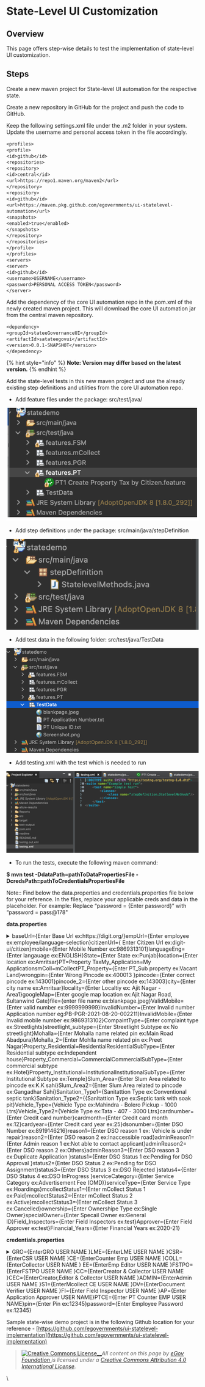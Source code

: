 # State-Level UI Customization

## Overview

This page offers step-wise details to test the implementation of state-level UI customization.  &#x20;

## Steps

Create a new maven project for State-level UI automation for the respective state.

Create a new repository in GitHub for the project and push the code to GitHub.

Keep the following settings.xml file under the .m2 folder in your system.\
Update the username and personal access token in the file accordingly.

```
<profiles>
<profile>
<id>github</id>
<repositories>
<repository>
<id>central</id>
<url>https://repo1.maven.org/maven2</url>
</repository>
<repository>
<id>github</id>
<url>https://maven.pkg.github.com/egovernments/ui-statelevel-automation</url>
<snapshots>
<enabled>true</enabled>
</snapshots>
</repository>
</repositories>
</profile>
</profiles>
<servers>
<server>
<id>github</id>
<username>USERNAME</username>
<password>PERSONAL ACCESS TOKEN</password>
</server>
```

Add the dependency of the core UI automation repo in the pom.xml of the newly created maven project. This will download the core UI automation jar from the central maven repository.

```
<dependency>
<groupId>stateeGovernanceUI</groupId>
<artifactId>satateegovui</artifactId>
<version>0.0.1-SNAPSHOT</version>
</dependency>
```

{% hint style="info" %}
**Note: Version may differ based on the latest version.**
{% endhint %}

Add the state-level tests in this new maven project and use the already existing step definitions and utilities from the core UI automation repo.

* Add feature files under the package: src/test/java/

![](<../../../.gitbook/assets/Screenshot 2021-12-16 at 4.44.38 PM.png>)

* Add step definitions under the package: src/main/java/stepDefinition

![](../../../.gitbook/assets/image-20211216-095054.png)

* Add test data in the following folder: src/test/java/TestData

![](<../../../.gitbook/assets/Screenshot 2021-12-24 at 4.53.51 PM.png>)

* Add testing.xml with the test which is needed to run

![](<../../../.gitbook/assets/image (43).png>)

* To run the tests, execute the following maven command:

**$ mvn test -DdataPath=pathToDataPropertiesFile -DcredsPath=pathToCredentialsPropertiesFile**

Note:: Find below the data.properties and credentials.properties file below for your reference. In the files, replace your applicable creds and data in the placeholder. For example: Replace “password = {Enter password}” with “password = pass@178"

**data.properties**

<details>

<summary>baseUrl={Enter Base Url ex:https://digit.org/}empUrl={Enter employee ex:employee/language-selection}citizenUrl={ Enter Citizen Url ex:digit-ui/citizen}mobile={Enter Mobile Number ex:9869313101}languageEng={Enter langauage ex:ENGLISH}State={Enter State ex:Punjab}location={Enter location ex:Amritsar}PT=Property TaxMy_Application=My ApplicationsmColl=mCollectPT_Property={Enter PT_Sub property ex:Vacant Land}wrongpin={Enter Wrong Pincode ex:400013 }pincode={Enter correct pincode ex:143001}pincode_2={Enter other pincode ex:143003}city={Enter city name ex:Amritsar}locality={Enter Localtiy ex: Ajit Nagar - Area1}googleMap={Enter google map location ex:Ajit Nagar Road, Sultanwind Gate}file={enter file name ex:blankpage.jpeg}ValidMobile={Enter valid number ex:9999999999}InvalidNumber={Enter Invalid number Application number eg:PB-PGR-2021-08-20-002211}InvalidMobile={Enter Invalid mobile number ex:9869313102}CompaintType={Enter complaint type ex:Streetlights}streetlight_subtype={Enter Streetlight Subtype ex:No streetlight}Mohalla={Enter Mohalla name related pin ex:Main Road Abadpura}Mohalla_2={Enter Mohlla name related pin ex:Preet Nagar}Property_Residential=ResidentialResidentialSubType={Enter Residential subtype ex:Independent house}Property_Commercial=CommercialCommercialSubType={Enter commercial subtype ex:Hotel}Property_Institutional=InstitutionalInstitutionalSubType={Enter Institutional Subtype ex:Temple}Slum_Area={Enter Slum Area related to pincode ex:K.K sahi}Slum_Area2={Enter Slum Area related to pincode ex:Gangadhar Sahi}Sanitation_Type1={Sanitattion Type ex:Conventional septic tank}Sanitation_Type2={{Sanitattion Type ex:Septic tank with soak pit}Vehicle_Type={Vehicle Type ex:Mahindra - Bolero Pickup - 1000 Ltrs}Vehicle_Type2={Vehicle Type ex:Tata - 407 - 3000 Ltrs}cardnumber={Enter Credit card number}cardmonth={Enter Credit card month ex:12}cardyear={Enter Credit card year ex:25}dsonumber={Enter DSO Number ex:8919146216}reason1={Enter DSO reason 1 ex: Vehicle is under repair}reason2={Enter DSO reason 2 ex:Inaccessible road}adminReason1={Enter Admin reason 1 ex:Not able to contact applicant}adminReason2={Enter DSO reason 2 ex:Others}adminReason3={Enter DSO reason 3 ex:Duplicate Application }status1={Enter DSO Status 1 ex:Pending for DSO Approval }status2={Enter DSO Status 2 ex:Pending for DSO Assignment}status3={Enter DSO Status 3 ex:DSO Rejected }status4={Enter DSO Status 4 ex:DSO InProgress }serviceCategory={Enter Service Category ex:Advertisement Fee (OMD)}serviceType={Enter Service Type ex:Hoardings}mcollectStatus1={Enter mCollect Status 1 ex:Paid}mcollectStatus2={Enter mCollect Status 2 ex:Active}mcollectStatus3={Enter mCollect Status 3 ex:Cancelled}ownership={Enter Ownershipe Type ex:Single Owner}specialOwner={Enter Specail Owner ex:General ID}Field_Inspectors={Enter Field Inspectors ex:test}Approver={Enter Field Approver ex:test}Financial_Years={Enter Financial Years ex:2020-21}</summary>



</details>

**credentials.properties**

<details>

<summary>GRO={EnterGRO USER NAME }LME={EnterLME USER NAME }CSR={EnterCSR USER NAME }CE={EnterCounter Emp USER NAME }COLL={EnterCollector USER NAME } EE={EnterEmp Editor USER NAME }FSTPO={EnterFSTPO USER NAME }CC={EnterCreator &#x26; Collector USER NAME }CEC={EnterCreator,Editor &#x26; Collector USER NAME }ADMIN={EnterAdmin USER NAME }S1={EnterMcollect CE USER NAME }DV={EnterDocument Verifier USER NAME }FI={Enter Field Inspector USER NAME }AP={Enter Application Approver USER NAME}PTCE={Enter PT Counter EMP USER NAME}pin={Enter Pin ex:12345}password={Enter Employee Password ex:12345}</summary>



</details>

Sample state-wise demo project is in the following Github location for your reference - [https://github.com/egovernments/ui-statelevel-implementation](https://github.com/egovernments/ui-statelevel-implementation)



> [![Creative Commons License](https://i.creativecommons.org/l/by/4.0/80x15.png)\_\_](http://creativecommons.org/licenses/by/4.0/)_All content on this page by_ [_eGov Foundation_ ](https://egov.org.in)_is licensed under a_ [_Creative Commons Attribution 4.0 International License_](http://creativecommons.org/licenses/by/4.0/)_._

\
